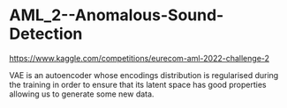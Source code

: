 # AML_2--Anomalous-Sound-Detection

https://www.kaggle.com/competitions/eurecom-aml-2022-challenge-2

VAE is an autoencoder whose encodings distribution is regularised during the training in order to ensure that its latent space has good properties allowing us to generate some new data.

